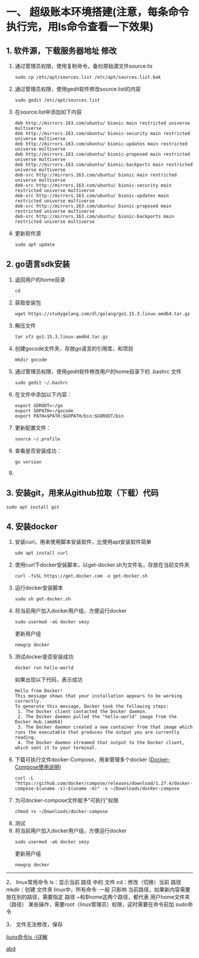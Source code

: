 # 一、 超级账本环境搭建(注意，每条命令执行完，用ls命令查看一下效果)
## 1. 软件源，下载服务器地址 修改
1. 通过管理员权限，使用复制命令，备份原始源文件source.lis
   ```
   sudo cp /etc/apt/sources.list /etc/apt/sources.list.bak
   ```
2. 通过管理员权限，使用gedit软件修改source.list的内容
   ```
   sudo gedit /etc/apt/sources.list
   ```
3. 在source.list中添加如下内容
   ``` 
   deb http://mirrors.163.com/ubuntu/ bionic main restricted universe multiverse
   deb http://mirrors.163.com/ubuntu/ bionic-security main restricted universe multiverse
   deb http://mirrors.163.com/ubuntu/ bionic-updates main restricted universe multiverse
   deb http://mirrors.163.com/ubuntu/ bionic-proposed main restricted universe multiverse
   deb http://mirrors.163.com/ubuntu/ bionic-backports main restricted universe multiverse
   deb-src http://mirrors.163.com/ubuntu/ bionic main restricted universe multiverse
   deb-src http://mirrors.163.com/ubuntu/ bionic-security main restricted universe multiverse
   deb-src http://mirrors.163.com/ubuntu/ bionic-updates main restricted universe multiverse
   deb-src http://mirrors.163.com/ubuntu/ bionic-proposed main restricted universe multiverse
   deb-src http://mirrors.163.com/ubuntu/ bionic-backports main restricted universe multiverse
   ```
1. 更新软件源
   ```
   sudo apt update
   ```
## 2. go语言sdk安装
1. 返回用户的home目录
   ```
   cd
   ```
2. 获取安装包
   ```
   wget https://studygolang.com/dl/golang/go1.15.3.linux-amd64.tar.gz
   ```
3. 解压文件
   ```
   tar xfz go1.15.3.linux-amd64.tar.gz
   ```
4. 创建gocode文件夹，存放go语言的引用库，和项目
   ```
   mkdir gocode
   ```
5. 通过管理员权限，使用gedit软件修改用户的home目录下的 .bashrc 文件
   ```
   sudo gedit ~/.bashrc
   ```
6. 在文件中添加以下内容：
   ```
   export GOROOT=~/go
   export GOPATH=~/gocode
   export PATH=$PATH:$GOPATH/bin:$GOROOT/bin
   ```
7. 更新配置文件：
   ```
   source ~/.profile
   ```
8. 查看是否安装成功：
   ```
   go version
   ```
9.  
## 3. 安装git，用来从github拉取（下载）代码
```
sudo apt install git
```
## 4. 安装docker
1. 安装curl，用来使用脚本安装软件，比使用apt安装软件简单
   ```
   udo apt install curl
   ```
2. 使用curl下docker安装脚本，以get-docker.sh为文件名，存放在当前文件夹
   ```
   curl -fsSL https://get.docker.com -o get-docker.sh
   ```
3. 运行docker安装脚本
   ```
   sudo sh get-docker.sh
   ```
4. 将当前用户加入docker用户组，方便运行docker
   ```
   sudo usermod -aG docker smzy
   ```
   更新用户组
   ```
   newgrp docker
   ```
5. 测试docker是否安装成功
   ```
   docker run hello-world
   ```
   如果出现以下代码，表示成功
   ```
   Hello from Docker!
   This message shows that your installation appears to be working correctly.
   To generate this message, Docker took the following steps:
    1. The Docker client contacted the Docker daemon.
    2. The Docker daemon pulled the "hello-world" image from the Docker Hub.(amd64)
    3. The Docker daemon created a new container from that image which runs the executable that produces the output you are currently reading.
    4. The Docker daemon streamed that output to the Docker client, which sent it to your terminal.
    ```
6. 下载可执行文件docker-Compose，用来管理多个docker ([Docker-Compose使用说明](https://blog.csdn.net/zxc123e/article/details/79041532))
   ```
   curl -L "https://github.com/docker/compose/releases/download/1.27.4/docker-compose-$(uname -s)-$(uname -m)" -o ~/Downloads/docker-compose
   ```
7. 为可docker-compose文件赋予“可执行”权限
   ```
   chmod +x ~/Downloads/docker-compose
   ```
8. 测试
9. 将当前用户加入docker用户组，方便运行docker
   ```
   sudo usermod -aG docker smzy
   ```
   更新用户组
   ```
   newgrp docker
   ```



---
2、 linux常用命令
ls：显示当前  路径 中的 文件
cd：修改（切换）当前  路径
mkdir：创建  文件夹
linux中，所有命令· 一般 只影响  当前路径，如果新内容需要放在别的路径，需要指定 路径
~和$home这两个路径，都代表 用户home文件夹（路径）
某些操作，需要root（linux管理员）权限，这时需要在命令前加  sudo命令

3、 文件无法修改，保存



<a href="https://blog.csdn.net/sjzs5590/article/details/8254527" target = "_blank">liunx命令ls -l详解</a>


[abd](http://www.baidu.com)